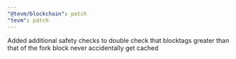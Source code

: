 ```yaml
---
"@tevm/blockchain": patch
"tevm": patch
---
```


Added additional safety checks to double check that blocktags greater than that of the fork block never accidentally get cached
